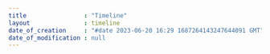 ```yaml
---
title                : "Timeline"
layout               : timeline
date_of_creation     : "#date 2023-06-20 16:29 1687264143247644091 GMT"
date_of_modification : null
---
```

